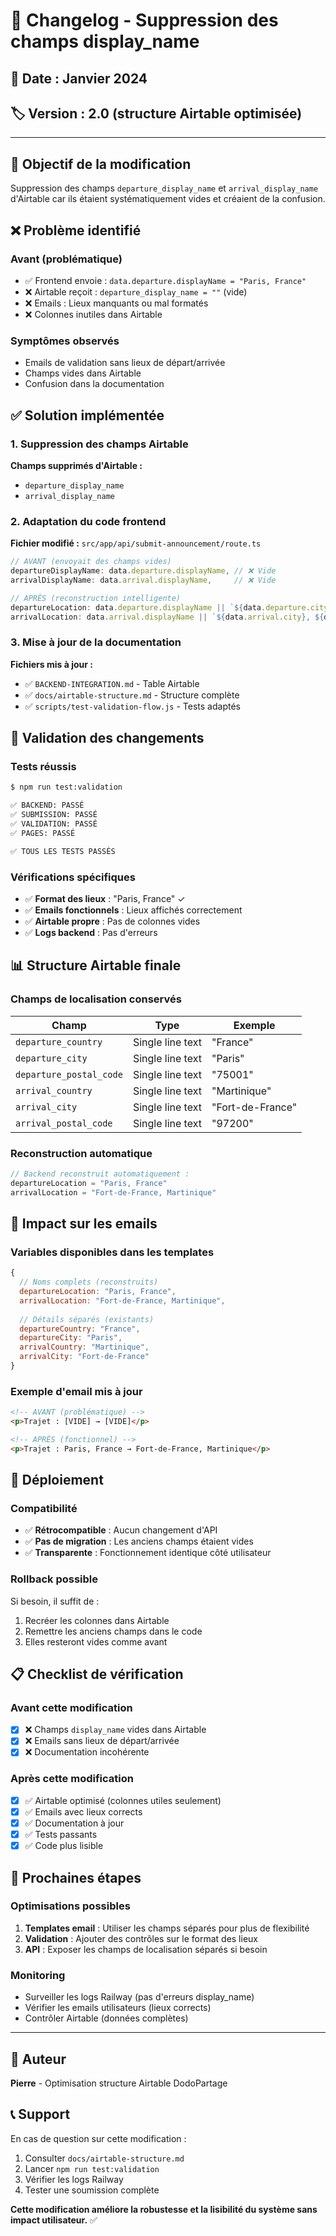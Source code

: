 # 🔄 Changelog - Suppression des champs display_name

## 📅 Date : Janvier 2024
## 🏷️ Version : 2.0 (structure Airtable optimisée)

---

## 🎯 Objectif de la modification

Suppression des champs `departure_display_name` et `arrival_display_name` d'Airtable car ils étaient systématiquement vides et créaient de la confusion.

## ❌ Problème identifié

### Avant (problématique)
- ✅ Frontend envoie : `data.departure.displayName = "Paris, France"`
- ❌ Airtable reçoit : `departure_display_name = ""` (vide)
- ❌ Emails : Lieux manquants ou mal formatés
- ❌ Colonnes inutiles dans Airtable

### Symptômes observés
- Emails de validation sans lieux de départ/arrivée
- Champs vides dans Airtable
- Confusion dans la documentation

## ✅ Solution implémentée

### 1. Suppression des champs Airtable
**Champs supprimés d'Airtable :**
- `departure_display_name` 
- `arrival_display_name`

### 2. Adaptation du code frontend
**Fichier modifié :** `src/app/api/submit-announcement/route.ts`

```javascript
// AVANT (envoyait des champs vides)
departureDisplayName: data.departure.displayName, // ❌ Vide
arrivalDisplayName: data.arrival.displayName,     // ❌ Vide

// APRÈS (reconstruction intelligente)
departureLocation: data.departure.displayName || `${data.departure.city}, ${data.departure.country}`,
arrivalLocation: data.arrival.displayName || `${data.arrival.city}, ${data.arrival.country}`,
```

### 3. Mise à jour de la documentation
**Fichiers mis à jour :**
- ✅ `BACKEND-INTEGRATION.md` - Table Airtable
- ✅ `docs/airtable-structure.md` - Structure complète
- ✅ `scripts/test-validation-flow.js` - Tests adaptés

## 🧪 Validation des changements

### Tests réussis
```bash
$ npm run test:validation

✅ BACKEND: PASSÉ
✅ SUBMISSION: PASSÉ  
✅ VALIDATION: PASSÉ
✅ PAGES: PASSÉ

✅ TOUS LES TESTS PASSÉS
```

### Vérifications spécifiques
- ✅ **Format des lieux** : "Paris, France" ✓
- ✅ **Emails fonctionnels** : Lieux affichés correctement
- ✅ **Airtable propre** : Pas de colonnes vides
- ✅ **Logs backend** : Pas d'erreurs

## 📊 Structure Airtable finale

### Champs de localisation conservés
| Champ | Type | Exemple |
|-------|------|---------|
| `departure_country` | Single line text | "France" |
| `departure_city` | Single line text | "Paris" |
| `departure_postal_code` | Single line text | "75001" |
| `arrival_country` | Single line text | "Martinique" |
| `arrival_city` | Single line text | "Fort-de-France" |
| `arrival_postal_code` | Single line text | "97200" |

### Reconstruction automatique
```javascript
// Backend reconstruit automatiquement :
departureLocation = "Paris, France"
arrivalLocation = "Fort-de-France, Martinique"
```

## 📧 Impact sur les emails

### Variables disponibles dans les templates
```javascript
{
  // Noms complets (reconstruits)
  departureLocation: "Paris, France",
  arrivalLocation: "Fort-de-France, Martinique",
  
  // Détails séparés (existants)
  departureCountry: "France",
  departureCity: "Paris",
  arrivalCountry: "Martinique",
  arrivalCity: "Fort-de-France"
}
```

### Exemple d'email mis à jour
```html
<!-- AVANT (problématique) -->
<p>Trajet : [VIDE] → [VIDE]</p>

<!-- APRÈS (fonctionnel) -->
<p>Trajet : Paris, France → Fort-de-France, Martinique</p>
```

## 🚀 Déploiement

### Compatibilité
- ✅ **Rétrocompatible** : Aucun changement d'API
- ✅ **Pas de migration** : Les anciens champs étaient vides
- ✅ **Transparente** : Fonctionnement identique côté utilisateur

### Rollback possible
Si besoin, il suffit de :
1. Recréer les colonnes dans Airtable
2. Remettre les anciens champs dans le code
3. Elles resteront vides comme avant

## 📋 Checklist de vérification

### Avant cette modification
- [x] ❌ Champs `display_name` vides dans Airtable
- [x] ❌ Emails sans lieux de départ/arrivée  
- [x] ❌ Documentation incohérente

### Après cette modification
- [x] ✅ Airtable optimisé (colonnes utiles seulement)
- [x] ✅ Emails avec lieux corrects
- [x] ✅ Documentation à jour
- [x] ✅ Tests passants
- [x] ✅ Code plus lisible

## 🔮 Prochaines étapes

### Optimisations possibles
1. **Templates email** : Utiliser les champs séparés pour plus de flexibilité
2. **Validation** : Ajouter des contrôles sur le format des lieux
3. **API** : Exposer les champs de localisation séparés si besoin

### Monitoring
- Surveiller les logs Railway (pas d'erreurs display_name)
- Vérifier les emails utilisateurs (lieux corrects)
- Contrôler Airtable (données complètes)

---

## 👤 Auteur
**Pierre** - Optimisation structure Airtable DodoPartage

## 📞 Support
En cas de question sur cette modification :
1. Consulter `docs/airtable-structure.md`
2. Lancer `npm run test:validation`
3. Vérifier les logs Railway
4. Tester une soumission complète

**Cette modification améliore la robustesse et la lisibilité du système sans impact utilisateur.** ✅ 